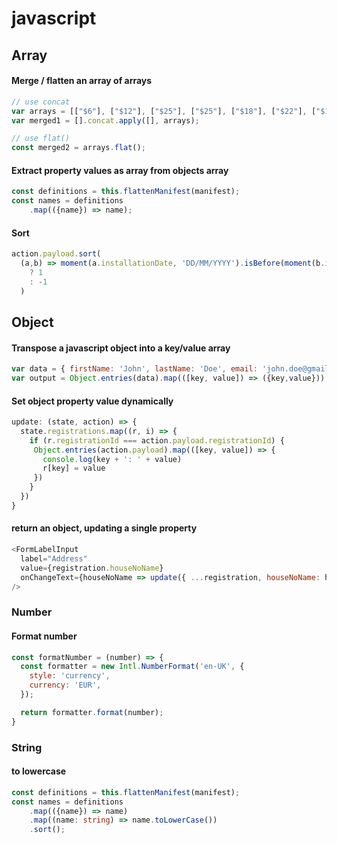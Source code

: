 # javascript

## Array

#### Merge / flatten an array of arrays

```javascript
// use concat
var arrays = [["$6"], ["$12"], ["$25"], ["$25"], ["$18"], ["$22"], ["$10"]];
var merged1 = [].concat.apply([], arrays);

// use flat()
const merged2 = arrays.flat();
```

#### Extract property values as array from objects array

```typescript
const definitions = this.flattenManifest(manifest);
const names = definitions
    .map(({name}) => name);
```

#### Sort

```javascript
action.payload.sort(
  (a,b) => moment(a.installationDate, 'DD/MM/YYYY').isBefore(moment(b.installationDate, 'DD/MM/YYYY')) 
    ? 1 
    : -1
  )
```

## Object

#### Transpose a javascript object into a key/value array

```javascript
var data = { firstName: 'John', lastName: 'Doe', email: 'john.doe@gmail.com' }
var output = Object.entries(data).map(([key, value]) => ({key,value}));
```

#### Set object property value dynamically

```javascript
update: (state, action) => {
  state.registrations.map((r, i) => {
    if (r.registrationId === action.payload.registrationId) {
     Object.entries(action.payload).map(([key, value]) => {
       console.log(key + ': ' + value)
       r[key] = value
     })
    }
  })
}
```

#### return an object, updating a single property

```javascript
<FormLabelInput
  label="Address"
  value={registration.houseNoName}
  onChangeText={houseNoName => update({ ...registration, houseNoName: houseNoName})}
/>
```

### Number

#### Format number

```javascript
const formatNumber = (number) => {
  const formatter = new Intl.NumberFormat('en-UK', {
    style: 'currency',
    currency: 'EUR',
  });

  return formatter.format(number);
} 
```

### String

#### to lowercase

```typescript
const definitions = this.flattenManifest(manifest);
const names = definitions
    .map(({name}) => name)
    .map((name: string) => name.toLowerCase())
    .sort();
```

